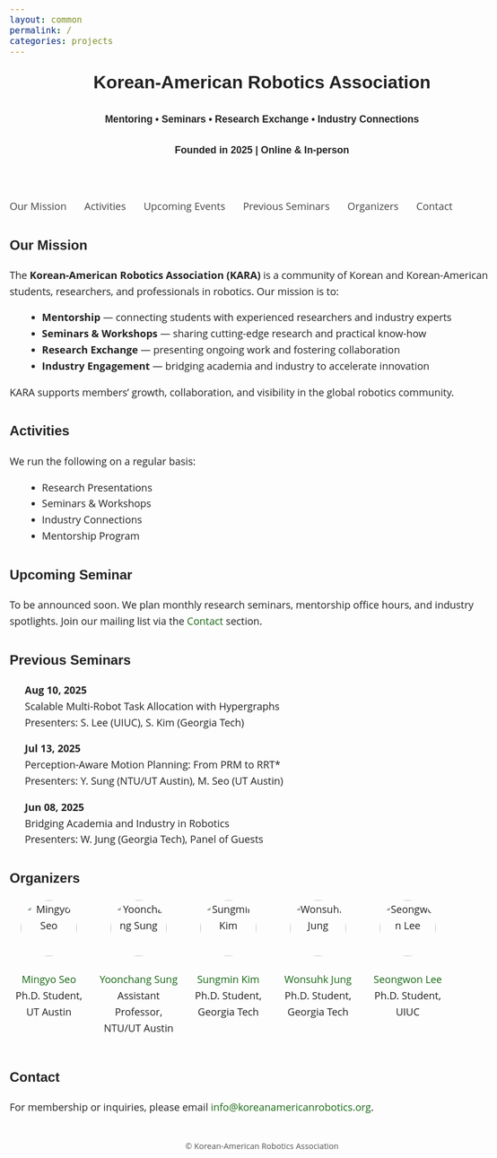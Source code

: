 ```yaml
---
layout: common
permalink: /
categories: projects
---
```


<!DOCTYPE html>
<html lang="en">
<head>
  <meta charset="UTF-8" />
  <title>Korean-American Robotics Association</title>
  <meta name="viewport" content="width=device-width, initial-scale=1" />
  <meta name="description" content="Mentoring, seminars, research exchange, and industry connections for Korean-American robotics students and professionals." />

  <!-- Fonts -->
  <link rel="preconnect" href="https://fonts.googleapis.com" />
  <link rel="preconnect" href="https://fonts.gstatic.com" crossorigin />
  <link href="https://fonts.googleapis.com/css2?family=Didact+Gothic&family=Open+Sans:wght@300;600&display=swap" rel="stylesheet" />

  <style>
    body {
      font-family: "Open Sans", sans-serif;
      font-size: 18px;
      line-height: 1.6;
      margin: 0 auto;
      max-width: 900px;
      padding: 20px;
      color: #222;
    }
    h1, h2, h3 {
      font-family: "Didact Gothic", sans-serif;
      font-weight: 700;
      margin-top: 1.5em;
    }
    h1 { font-size: 2rem; margin-top: 0; }
    h2 { font-size: 1.5rem; }
    h3 { font-size: 1.1rem; }
    a { color: #186814; text-decoration: none; }
    a:hover { text-decoration: underline; }
    nav {
      margin: 1em 0;
    }
    nav a {
      margin-right: 1.5em;
      color: #444;
    }
    ul { margin: 0.5em 0 1em 1.5em; }
    .organizers {
      display: flex;
      flex-wrap: wrap;
      gap: 20px;
    }
    .organizer {
      width: 140px;
      text-align: center;
    }
    .organizer img {
      width: 100px; height: 100px; border-radius: 50%;
      object-fit: cover; margin-bottom: 0.5em;
    }
    .seminar-list { list-style: none; padding-left: 0; }
    .seminar-item { margin-bottom: 1em; }
    .seminar-date { font-weight: bold; }
    footer {
      margin-top: 3em;
      text-align: center;
      font-size: 0.9rem;
      color: #555;
    }
  </style>
</head>

<body>
  <header>
    <h1>Korean-American Robotics Association</h1>
    <h3>Mentoring • Seminars • Research Exchange • Industry Connections</h3>
    <h3>Founded in 2025 | Online & In-person</h3>
  </header>

  <nav>
    <a href="#mission">Our Mission</a>
    <a href="#activities">Activities</a>
    <a href="#upcoming">Upcoming Events</a>
    <a href="#previous">Previous Seminars</a>
    <a href="#organizers">Organizers</a>
    <a href="#contact">Contact</a>
  </nav>

  <section id="mission">
    <h2>Our Mission</h2>
    <p>
      The <strong>Korean-American Robotics Association (KARA)</strong> is a community of Korean and Korean-American students, researchers, and professionals in robotics. Our mission is to:
    </p>
    <ul>
      <li><b>Mentorship</b> — connecting students with experienced researchers and industry experts</li>
      <li><b>Seminars & Workshops</b> — sharing cutting-edge research and practical know-how</li>
      <li><b>Research Exchange</b> — presenting ongoing work and fostering collaboration</li>
      <li><b>Industry Engagement</b> — bridging academia and industry to accelerate innovation</li>
    </ul>
    <p>KARA supports members’ growth, collaboration, and visibility in the global robotics community.</p>
  </section>

  <section id="activities">
    <h2>Activities</h2>
    <p>We run the following on a regular basis:</p>
    <ul>
      <li>Research Presentations</li>
      <li>Seminars & Workshops</li>
      <li>Industry Connections</li>
      <li>Mentorship Program</li>
    </ul>
  </section>

  <section id="upcoming">
    <h2>Upcoming Seminar</h2>
    <p>
      To be announced soon. We plan monthly research seminars, mentorship office hours, and industry spotlights.  
      Join our mailing list via the <a href="#contact">Contact</a> section.
    </p>
  </section>

  <section id="previous">
    <h2>Previous Seminars</h2>
    <ul class="seminar-list">
      <li class="seminar-item">
        <div class="seminar-date">Aug 10, 2025</div>
        <div class="seminar-title">Scalable Multi-Robot Task Allocation with Hypergraphs</div>
        <div class="seminar-presenters">Presenters: S. Lee (UIUC), S. Kim (Georgia Tech)</div>
      </li>
      <li class="seminar-item">
        <div class="seminar-date">Jul 13, 2025</div>
        <div class="seminar-title">Perception-Aware Motion Planning: From PRM to RRT*</div>
        <div class="seminar-presenters">Presenters: Y. Sung (NTU/UT Austin), M. Seo (UT Austin)</div>
      </li>
      <li class="seminar-item">
        <div class="seminar-date">Jun 08, 2025</div>
        <div class="seminar-title">Bridging Academia and Industry in Robotics</div>
        <div class="seminar-presenters">Presenters: W. Jung (Georgia Tech), Panel of Guests</div>
      </li>
    </ul>
  </section>

  <section id="organizers">
    <h2>Organizers</h2>
    <div class="organizers">
      <div class="organizer">
        <img src="./src/figure/organizers/jkim.jpg" alt="Mingyo Seo" />
        <p><a href="https://example.com/jkim">Mingyo Seo</a><br>Ph.D. Student, UT Austin</p>
      </div>
      <div class="organizer">
        <img src="./src/figure/organizers/sohn.jpg" alt="Yoonchang Sung" />
        <p><a href="https://example.com/sohn">Yoonchang Sung</a><br>Assistant Professor, NTU/UT Austin</p>
      </div>
      <div class="organizer">
        <img src="./src/figure/organizers/park.jpg" alt="Sungmin Kim" />
        <p><a href="https://example.com/park">Sungmin Kim</a><br>Ph.D. Student, Georgia Tech</p>
      </div>
      <div class="organizer">
        <img src="./src/figure/organizers/choi.jpg" alt="Wonsuhk Jung" />
        <p><a href="https://example.com/choi">Wonsuhk Jung</a><br>Ph.D. Student, Georgia Tech</p>
      </div>
      <div class="organizer">
        <img src="./src/figure/organizers/lee.jpg" alt="Seongwon Lee" />
        <p><a href="https://example.com/lee">Seongwon Lee</a><br>Ph.D. Student, UIUC</p>
      </div>
    </div>
  </section>

  <section id="contact">
    <h2>Contact</h2>
    <p>
      For membership or inquiries, please email 
      <a href="mailto:info@koreanamericanrobotics.org">info@koreanamericanrobotics.org</a>.
    </p>
  </section>

  <footer>
    © <span id="year"></span> Korean-American Robotics Association
  </footer>

  <script>
    document.getElementById('year').textContent = new Date().getFullYear();
  </script>
</body>
</html>
